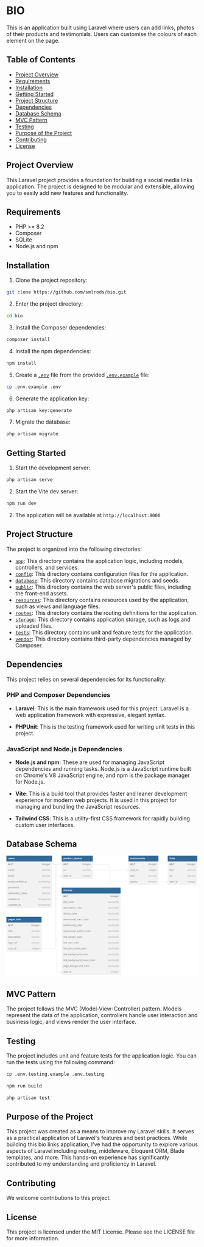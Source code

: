 # BIO

This is an application built using Laravel where users can add links, photos of their products and testimonials. Users can customise the colours of each element on the page.

## **Table of Contents**

* [Project Overview](#project-overview)
* [Requirements](#requirements)
* [Installation](#Installation)
* [Getting Started](#getting-started)
* [Project Structure](#project-structure)
* [Dependencies](#dependencies)
* [Database Schema](#database-schema)
* [MVC Pattern](#mvc-pattern)
* [Testing](#testing)
* [Purpose of the Project](#purpose-of-the-project)
* [Contributing](#contributing)
* [License](#license)

## **Project Overview**

This Laravel project provides a foundation for building a social media links application. The project is designed to be modular and extensible, allowing you to easily add new features and functionality.

## **Requirements**

* PHP >= 8.2
* Composer
* SQLite
* Node.js and npm

## **Installation**

1. Clone the project repository:

```sh
git clone https://github.com/smlrods/bio.git
```

2. Enter the project directory:

```sh
cd bio
```

3. Install the Composer dependencies:

```sh
composer install
```

4. Install the npm dependencies:

```sh
npm install
```

5. Create a [`.env`](command:_github.copilot.openRelativePath?%5B%22.env%22%5D ".env") file from the provided [`.env.example`](command:_github.copilot.openRelativePath?%5B%22.env.example%22%5D ".env.example") file:

```sh
cp .env.example .env
```

6. Generate the application key:

```sh
php artisan key:generate
```

7. Migrate the database:

```sh
php artisan migrate
```

## **Getting Started**

1. Start the development server:

```sh
php artisan serve
```

2. Start the Vite dev server:

```sh
npm run dev
```

2. The application will be available at `http://localhost:8000`

## **Project Structure**

The project is organized into the following directories:

* [`app`](command:_github.copilot.openRelativePath?%5B%22app%22%5D "app"): This directory contains the application logic, including models, controllers, and services.
* [`config`](command:_github.copilot.openRelativePath?%5B%22config%22%5D "config"): This directory contains configuration files for the application.
* [`database`](command:_github.copilot.openRelativePath?%5B%22database%22%5D "database"): This directory contains database migrations and seeds.
* [`public`](command:_github.copilot.openRelativePath?%5B%22public%22%5D "public"): This directory contains the web server's public files, including the front-end assets.
* [`resources`](command:_github.copilot.openRelativePath?%5B%22resources%22%5D "resources"): This directory contains resources used by the application, such as views and language files.
* [`routes`](command:_github.copilot.openRelativePath?%5B%22routes%22%5D "routes"): This directory contains the routing definitions for the application.
* [`storage`](command:_github.copilot.openRelativePath?%5B%22storage%22%5D "storage"): This directory contains application storage, such as logs and uploaded files.
* [`tests`](command:_github.copilot.openRelativePath?%5B%22tests%22%5D "tests"): This directory contains unit and feature tests for the application.
* [`vendor`](command:_github.copilot.openRelativePath?%5B%22vendor%22%5D "vendor"): This directory contains third-party dependencies managed by Composer.

## **Dependencies**

This project relies on several dependencies for its functionality:

### PHP and Composer Dependencies

* **Laravel**: This is the main framework used for this project. Laravel is a web application framework with expressive, elegant syntax.

* **PHPUnit**: This is the testing framework used for writing unit tests in this project.

### JavaScript and Node.js Dependencies

* **Node.js and npm**: These are used for managing JavaScript dependencies and running tasks. Node.js is a JavaScript runtime built on Chrome's V8 JavaScript engine, and npm is the package manager for Node.js.

* **Vite**: This is a build tool that provides faster and leaner development experience for modern web projects. It is used in this project for managing and bundling the JavaScript resources.

* **Tailwind CSS**: This is a utility-first CSS framework for rapidly building custom user interfaces.

## Database Schema

[![Database Schema](./assets/db-schema.svg)](https://dbdiagram.io/d/bio-6619988703593b6b61e0379a)

## **MVC Pattern**

The project follows the MVC (Model-View-Controller) pattern. Models represent the data of the application, controllers handle user interaction and business logic, and views render the user interface.

## **Testing**

The project includes unit and feature tests for the application logic. You can run the tests using the following command:

```sh
cp .env.testing.example .env.testing
```

```sh
npm run build
```

```sh
php artisan test
```

## **Purpose of the Project**

This project was created as a means to improve my Laravel skills. It serves as a practical application of Laravel's features and best practices. While building this bio links application, I've had the opportunity to explore various aspects of Laravel including routing, middleware, Eloquent ORM, Blade templates, and more. This hands-on experience has significantly contributed to my understanding and proficiency in Laravel.

## **Contributing**

We welcome contributions to this project.

## **License**

This project is licensed under the MIT License. Please see the LICENSE file for more information.
